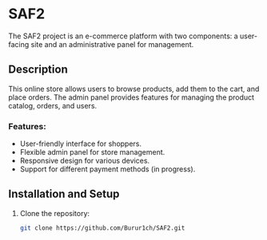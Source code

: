 # SAF2

The SAF2 project is an e-commerce platform with two components: a user-facing site and an administrative panel for management.

## Description

This online store allows users to browse products, add them to the cart, and place orders. The admin panel provides features for managing the product catalog, orders, and users.

### Features:

- User-friendly interface for shoppers.
- Flexible admin panel for store management.
- Responsive design for various devices.
- Support for different payment methods (in progress).

## Installation and Setup

1. Clone the repository:
   ```bash
   git clone https://github.com/Burur1ch/SAF2.git
